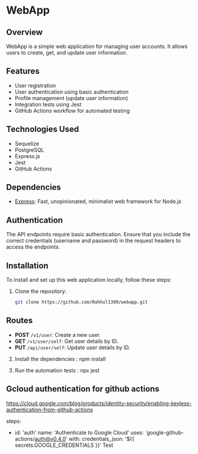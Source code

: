 # WebApp

## Overview
WebApp is a simple web application for managing user accounts. It allows users to create, get, and update user information.

## Features
- User registration
- User authentication using basic authentication
- Profile management (update user information)
- Integration tests using Jest
- GitHub Actions workflow for automated testing

## Technologies Used
- Sequelize
- PostgreSQL
- Express.js
- Jest
- GitHub Actions

## Dependencies

- [Express](https://expressjs.com/): Fast, unopinionated, minimalist web framework for Node.js

## Authentication

The API endpoints require basic authentication. Ensure that you include the correct credentials (username and password) in the request headers to access the endpoints.

## Installation
To install and set up this web application locally, follow these steps:

1. Clone the repository:
   ```bash
   git clone https://github.com/Rahhul1309/webapp.git

## Routes

- **POST** `/v1/user`: Create a new user.
- **GET** `/v1/user/self`: Get user details by ID.
- **PUT** `/api/user/self`: Update user details by ID.

2. Install the dependencies :
   npm install

3. Run the automation tests :
   npx jest

## Gcloud authentication for github actions
 https://cloud.google.com/blog/products/identity-security/enabling-keyless-authentication-from-github-actions

 steps:
- id: 'auth'
  name: 'Authenticate to Google Cloud'
  uses: `google-github-actions/auth@v0.4.0'
  with:
    credentials_json: '${{ secrets.GOOGLE_CREDENTIALS }}'
Test